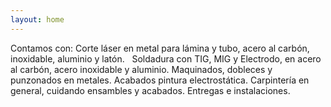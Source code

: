 ```yaml
---
layout: home
---
```



Contamos con:
Corte láser en metal para lámina y tubo, acero al carbón, inoxidable, aluminio y latón.  
Soldadura con TIG, MIG y Electrodo, en acero al carbón, acero inoxidable y aluminio.
Maquinados, dobleces y punzonados en metales.
Acabados pintura electrostática.
Carpintería en general, cuidando ensambles y acabados.
Entregas e instalaciones.
